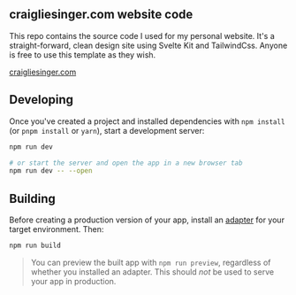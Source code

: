 ## craigliesinger.com website code

This repo contains the source code I used for my personal website.  It's a straight-forward, clean design site using Svelte Kit and TailwindCss.  Anyone is free to use this template as they wish.

[craigliesinger.com](www.craigliesinger.com)

## Developing

Once you've created a project and installed dependencies with `npm install` (or `pnpm install` or `yarn`), start a development server:

```bash
npm run dev

# or start the server and open the app in a new browser tab
npm run dev -- --open
```

## Building

Before creating a production version of your app, install an [adapter](https://kit.svelte.dev/docs#adapters) for your target environment. Then:

```bash
npm run build
```

> You can preview the built app with `npm run preview`, regardless of whether you installed an adapter. This should _not_ be used to serve your app in production.

